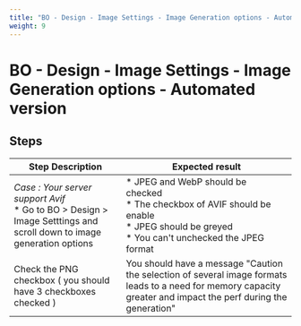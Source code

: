 ```yaml
---
title: "BO - Design - Image Settings - Image Generation options - Automated version"
weight: 9
---
```


# BO - Design - Image Settings - Image Generation options - Automated version
## Steps
| Step Description | Expected result |
| ----- | ----- |
| *Case : Your server support Avif* <br> * Go to BO > Design > Image Setttings and scroll down to image generation options | * JPEG and WebP should be checked <br> * The checkbox of AVIF should be enable<br> * JPEG should be greyed <br> * You can't unchecked the JPEG format |
| Check the PNG checkbox ( you should have 3 checkboxes checked ) | You should have a message "Caution the selection of several image formats leads to a need for memory capacity greater and impact the perf during the generation" |
